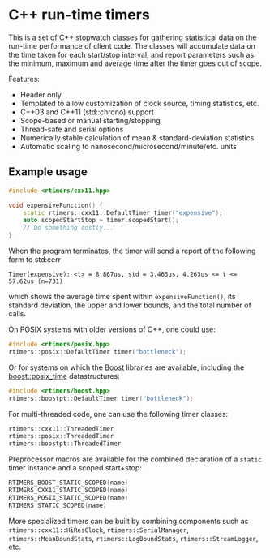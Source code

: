 # C++ run-time timers

This is a set of C++ stopwatch classes for gathering
statistical data on the run-time performance of client code.
The classes will accumulate data on the time taken
for each start/stop interval, and report parameters
such as the minimum, maximum and average time
after the timer goes out of scope.

Features:
* Header only
* Templated to allow customization of clock source, timing statistics, etc.
* C++03 and C++11 (std::chrono) support
* Scope-based or manual starting/stopping
* Thread-safe and serial options
* Numerically stable calculation of mean & standard-deviation statistics
* Automatic scaling to nanosecond/microsecond/minute/etc. units


## Example usage

```cpp
#include <rtimers/cxx11.hpp>

void expensiveFunction() {
    static rtimers::cxx11::DefaultTimer timer("expensive");
    auto scopedStartStop = timer.scopedStart();
    // Do something costly...
}
```

When the program terminates, the timer will send a report
of the following form to std:cerr
```
Timer(expensive): <t> = 8.867us, std = 3.463us, 4.263us <= t <= 57.62us (n=731)
```
which shows the average time spent within `expensiveFunction()`,
its standard deviation, the upper and lower bounds,
and the total number of calls.

On POSIX systems with older versions of C++, one could use:
```cpp
#include <rtimers/posix.hpp>
rtimers::posix::DefaultTimer timer("bottleneck");
```
Or for systems on which the [Boost](http://www.boost.org/)
libraries are available, including
the [boost::posix_time](http://www.boost.org/doc/libs/1_77_0/doc/html/date_time/posix_time.html) datastructures:
```cpp
#include <rtimers/boost.hpp>
rtimers::boostpt::DefaultTimer timer("bottleneck");
```

For multi-threaded code, one can use the following timer classes:
```cpp
rtimers::cxx11::ThreadedTimer
rtimers::posix::ThreadedTimer
rtimers::boostpt::ThreadedTimer
```

Preprocessor macros are available for the combined declaration
of a `static` timer instance and a scoped start+stop:
```cpp
RTIMERS_BOOST_STATIC_SCOPED(name)
RTIMERS_CXX11_STATIC_SCOPED(name)
RTIMERS_POSIX_STATIC_SCOPED(name)
RTIMERS_STATIC_SCOPED(name)
```

More specialized timers can be built by combining components
such as `rtimers::cxx11::HiResClock`, `rtimers::SerialManager`,
`rtimers::MeanBoundStats`, `rtimers::LogBoundStats`,
`rtimers::StreamLogger`, etc.

